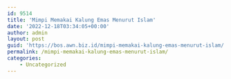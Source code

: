 ```yaml
---
id: 9514
title: 'Mimpi Memakai Kalung Emas Menurut Islam'
date: '2022-12-18T03:34:05+00:00'
author: admin
layout: post
guid: 'https://bos.awn.biz.id/mimpi-memakai-kalung-emas-menurut-islam/'
permalink: /mimpi-memakai-kalung-emas-menurut-islam/
categories:
    - Uncategorized
---
```


